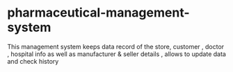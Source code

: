 # pharmaceutical-management-system
This management system keeps data record of the store, customer , doctor , hospital info as well as manufacturer &amp; seller details , allows to update data and check history
